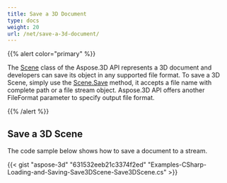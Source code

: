 ```yaml
---
title: Save a 3D Document
type: docs
weight: 20
url: /net/save-a-3d-document/
---
```


{{% alert color="primary" %}} 

The [Scene](http://www.aspose.com/api/net/3d/T_Aspose_ThreeD_Scene) class of the Aspose.3D API represents a 3D document and developers can save its object in any supported file format. To save a 3D Scene, simply use the [Scene.Save](http://www.aspose.com/api/net/3d/M_Aspose_ThreeD_Scene_Save) method, it accepts a file name with complete path or a file stream object. Aspose.3D API offers another FileFormat parameter to specify output file format.

{{% /alert %}} 
## **Save a 3D Scene**


The code sample below shows how to save a document to a stream.

{{< gist "aspose-3d" "631532eeb21c3374f2ed" "Examples-CSharp-Loading-and-Saving-Save3DScene-Save3DScene.cs" >}}
